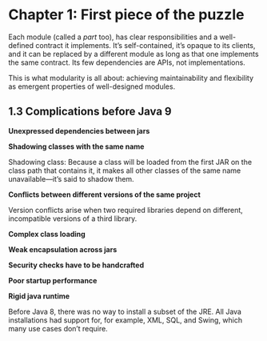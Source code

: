 # Chapter 1: First piece of the puzzle

Each module (called a *part* too), has clear responsibilities and a well-defined contract it implements. It’s self-contained, it’s opaque to its clients, and it can be replaced by a different module as long as that one implements the same contract. Its few dependencies are APIs, not implementations.

This is what modularity is all about: achieving maintainability and flexibility as emergent properties of well-designed modules.

## 1.3	Complications before Java 9

**Unexpressed dependencies between jars**

**Shadowing classes with the same name**

Shadowing class: Because a class will be loaded from the first JAR on the class path that contains it, it makes all other classes of the same name unavailable—it’s said to shadow them.

**Conflicts between different versions of the same project**

Version conflicts arise when two required libraries depend on different, incompatible versions of a third library.

**Complex class loading**

**Weak encapsulation across jars**

**Security checks have to be handcrafted**

**Poor startup performance**

**Rigid java runtime**

Before Java 8, there was no way to install a subset of the JRE. All Java installations had support for, for example, XML, SQL, and Swing, which many use cases don’t require.
